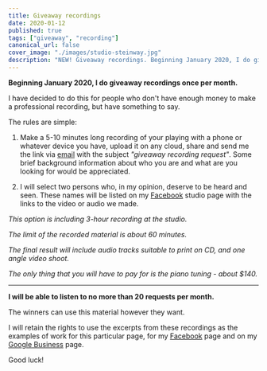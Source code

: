 ```yaml
---
title: Giveaway recordings
date: 2020-01-12
published: true
tags: ["giveaway", "recording"]
canonical_url: false
cover_image: "./images/studio-steinway.jpg"
description: "NEW! Giveaway recordings. Beginning January 2020, I do giveaway recordings once per month. Read more"
---
```


**Beginning January 2020, I do giveaway recordings once per month.**

I have decided to do this for people who don't have enough money to make a professional recording, but have something to say.

The rules are simple:

<div class="eq">

1. Make a 5-10 minutes long recording of your playing with a phone or whatever device you have, upload it on any cloud, share and send me the link via [email](mailto:gryaznov.studio@gmail.com) with the subject _"giveaway recording request"_. Some brief background information about who you are and what are you looking for would be appreciated.

2. I will select two persons who, in my opinion, deserve to be heard and seen. These names will be listed on my [Facebook](https://www.facebook.com/SlavaPiano/ "Facebook studio page") studio page with the links to the video or audio we made.

</div>

_This option is including 3-hour recording at the studio._

_The limit of the recorded material is about 60 minutes._

_The final result will include audio tracks suitable to print on CD, and one angle video shoot._

<p><em>The only thing that you will have to pay for is the piano tuning - about $140.</em></p>

---

**I will be able to listen to no more than 20 requests per month.**

The winners can use this material however they want.

I will retain the rights to use the excerpts from these recordings as the examples of work for this particular page, for my [Facebook](https://www.facebook.com/SlavaPiano/ "Facebook studio page") page and on my [Google Business](https://gryaznov-piano-studio.business.site "Google Business studio page") page.

Good luck!
